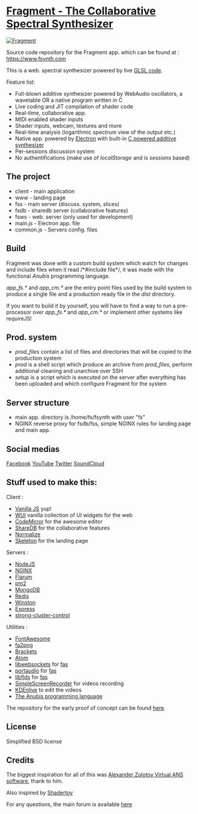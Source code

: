 # [Fragment - The Collaborative Spectral Synthesizer](https://www.fsynth.com)

[![Fragment](https://www.fsynth.com/data/fs_screenshot_logo.png)](https://www.fsynth.com)

Source code repository for the Fragment app. which can be found at : https://www.fsynth.com

This is a web. spectral synthesizer powered by live [GLSL code](https://en.wikipedia.org/wiki/OpenGL_Shading_Language).

Feature list:

 * Full-blown additive synthesizer powered by WebAudio oscillators, a wavetable OR a native program written in C
 * Live coding and JIT compilation of shader code
 * Real-time, collaborative app.
 * MIDI enabled shader inputs
 * Shader inputs, webcam, textures and more
 * Real-time analysis (logarithmic spectrum view of the output etc.)
 * Native app. powered by [Electron](http://electron.atom.io/) with built-in [C powered additive synthesizer](https://github.com/grz0zrg/fas)
 * Per-sessions discussion system
 * No authentifications (make use of *localStorage* and is *sessions* based)

## The project

 * client - main application
 * www - landing page
 * fss - main server (discuss. system, slices)
 * fsdb - sharedb server (collaborative features)
 * fsws - web. server (only used for development)
 * main.js - Electron app. file
 * common.js - Servers config. files

## Build

Fragment was done with a custom build system which watch for changes and include files when it read /\*#include file\*/, it was made with the functional *Anubis* programming language.

_app_fs.\*_ and _app_cm.\*_ are the entry point files used by the build system to produce a single file and a production ready file in the *dist* directory.

If you want to build it by yourself, you will have to find a way to run a pre-processor over _app_fs.\*_ and _app_cm.\*_ or implement other systems like requireJS!

## Prod. system

 * *prod_files* contain a list of files and directories that will be copied to the production system
 * *prod* is a shell script which produce an archive from *prod_files*, perform additional cleaning and unarchive over SSH
 * *setup* is a script which is executed on the server after everything has been uploaded and which configure Fragment for the system

## Server structure

 * main app. directory is /home/fs/fsynth with user "fs"
 * NGINX reverse proxy for fsdb/fss, simple NGINX rules for landing page and main app.
 
## Social medias

[Facebook](https://www.facebook.com/fsynth/)
[YouTube](https://www.youtube.com/channel/UC2CJFT1_ybPcTNlT6bVG0WQ)
[Twitter](https://twitter.com/fragmentsynth)
[SoundCloud](https://soundcloud.com/fsynth/)

## Stuff used to make this:

Client :
 * [Vanilla JS](http://vanilla-js.com/) yup!
 * [WUI](https://github.com/grz0zrg/wui) vanilla collection of UI widgets for the web
 * [CodeMirror](http://codemirror.net/) for the awesome editor
 * [ShareDB](https://github.com/share/sharedb/) for the collaborative features
 * [Normalize](https://necolas.github.io/normalize.css/)
 * [Skeleton](http://getskeleton.com/) for the landing page

Servers :
 * [NodeJS](https://nodejs.org/en/)
 * [NGINX](https://www.nginx.com/)
 * [Flarum](http://flarum.org/)
 * [pm2](https://github.com/Unitech/pm2)
 * [MongoDB](https://www.mongodb.com)
 * [Redis](https://redis.io/)
 * [Winston](https://github.com/winstonjs/winston)
 * [Express](http://expressjs.com/)
 * [strong-cluster-control](https://github.com/strongloop/strong-cluster-control)

Utilities :
 * [FontAwesome](http://fontawesome.io/)
 * [fa2png](http://fa2png.io/)
 * [Brackets](http://brackets.io/)
 * [Atom](https://atom.io/)
 * [libwebsockets](https://libwebsockets.org/) for [fas](https://github.com/grz0zrg/fas)
 * [portaudio](http://www.portaudio.com/) for [fas](https://github.com/grz0zrg/fas)
 * [libflds](http://liblfds.org/) for [fas](https://github.com/grz0zrg/fas)
 * [SimpleScreenRecorder](http://www.maartenbaert.be/simplescreenrecorder/) for videos recording
 * [KDEnlive](https://kdenlive.org/) to edit the videos
 * [The Anubis programming language](http://redmine.anubis-language.com/)

The repository for the early proof of concept can be found [here](https://github.com/grz0zrg/fs).

## License

Simplified BSD license

## Credits

The biggest inspiration for all of this was [Alexander Zolotov Virtual ANS software](http://www.warmplace.ru/soft/ans/), thank to him.

Also inspired by [Shadertoy](https://www.shadertoy.com)

For any questions, the main forum is available [here](https://quiet.fsynth.com/)
